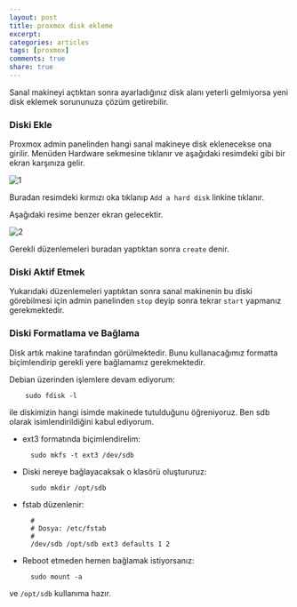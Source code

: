 ```yaml
---
layout: post
title: proxmox disk ekleme
excerpt:
categories: articles
tags: [proxmox]
comments: true
share: true
---
```


Sanal makineyi açtıktan sonra ayarladığınız disk alanı yeterli gelmiyorsa yeni
disk eklemek sorununuza çözüm getirebilir.

### Diski Ekle

Proxmox admin panelinden hangi sanal makineye disk eklenecekse ona girilir.
Menüden Hardware sekmesine tıklanır ve aşağıdaki resimdeki gibi bir ekran
karşınıza gelir.

![1](http://ecylmz.com/file/proxmox-disk-ekleme-1.png)

Buradan resimdeki kırmızı oka tıklanıp `Add a hard disk` linkine tıklanır.

Aşağıdaki resime benzer ekran gelecektir.

![2](http://ecylmz.com/file/proxmox-disk-ekleme-2.png)

Gerekli düzenlemeleri buradan yaptıktan sonra `create` denir.

### Diski Aktif Etmek

Yukarıdaki düzenlemeleri yaptıktan sonra sanal makinenin bu diski görebilmesi
için admin panelinden `stop` deyip sonra tekrar `start` yapmanız gerekmektedir.

### Diski Formatlama ve Bağlama

Disk artık makine tarafından görülmektedir. Bunu kullanacağımız formatta
biçimlendirip gerekli yere bağlamamız gerekmektedir.

Debian üzerinden işlemlere devam ediyorum:

		sudo fdisk -l

ile diskimizin hangi isimde makinede tutulduğunu öğreniyoruz. Ben sdb olarak
isimlendirildiğini kabul ediyorum.

- ext3 formatında biçimlendirelim:

		sudo mkfs -t ext3 /dev/sdb

- Diski nereye bağlayacaksak o klasörü oluştururuz:

		sudo mkdir /opt/sdb

- fstab düzenlenir:

		#
		# Dosya: /etc/fstab
		#
		/dev/sdb /opt/sdb ext3 defaults 1 2

- Reboot etmeden hemen bağlamak istiyorsanız:

		sudo mount -a

ve `/opt/sdb` kullanıma hazır.
